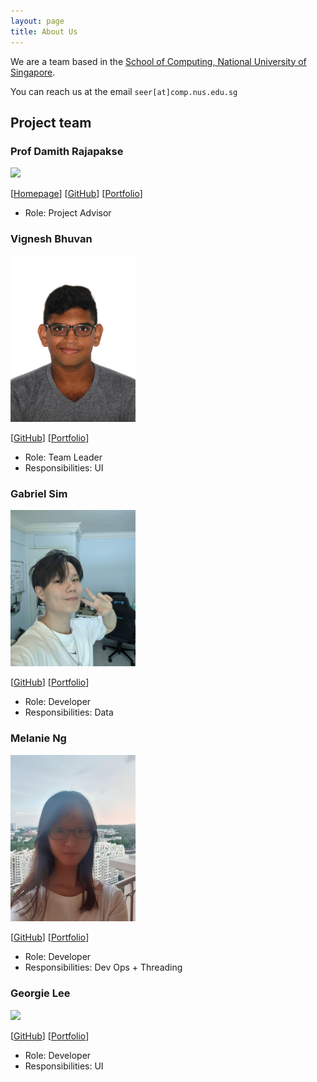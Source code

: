 ```yaml
---
layout: page
title: About Us
---
```


We are a team based in the [School of Computing, National University of Singapore](http://www.comp.nus.edu.sg).

You can reach us at the email `seer[at]comp.nus.edu.sg`

## Project team

### Prof Damith Rajapakse

<img src="images/johndoe.png" width="200px">

[[Homepage](http://www.comp.nus.edu.sg/~damithch)]
[[GitHub](https://github.com/johndoe)]
[[Portfolio](team/johndoe.md)]

* Role: Project Advisor

### Vignesh Bhuvan

<img src="images/vigneshbhuvan-nus.png.JPG" width="200px">

[[GitHub](http://github.com/vigneshbhuvan-nus)]
[[Portfolio](team/johndoe.md)]

* Role: Team Leader
* Responsibilities: UI

### Gabriel Sim

<img src="images/gabrielsimbingyang.png" width="200px">

[[GitHub](http://github.com/GabrielSimbingyang)]
[[Portfolio](team/johndoe.md)]

* Role: Developer
* Responsibilities: Data

### Melanie Ng

<img src="images/ilyarin.png" width="200px">

[[GitHub](http://github.com/IlyaRin)]
[[Portfolio](team/johndoe.md)]

* Role: Developer
* Responsibilities: Dev Ops + Threading

### Georgie Lee

<img src="images/johndoe.png" width="200px">

[[GitHub](http://github.com/geoboom)]
[[Portfolio](team/johndoe.md)]

* Role: Developer
* Responsibilities: UI
